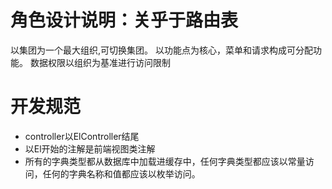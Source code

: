 # 角色设计说明：关乎于路由表

以集团为一个最大组织,可切换集团。
以功能点为核心，菜单和请求构成可分配功能。
数据权限以组织为基准进行访问限制

# 开发规范
- controller以ElController结尾
- 以El开始的注解是前端视图类注解
- 所有的字典类型都从数据库中加载进缓存中，任何字典类型都应该以常量访问，任何的字典名称和值都应该以枚举访问。
